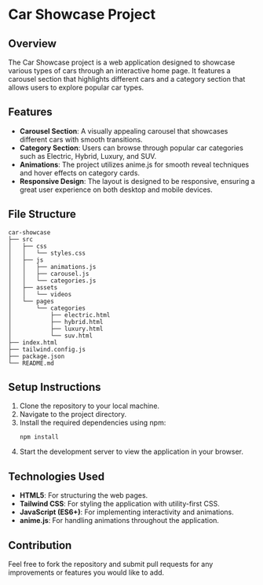 # Car Showcase Project

## Overview
The Car Showcase project is a web application designed to showcase various types of cars through an interactive home page. It features a carousel section that highlights different cars and a category section that allows users to explore popular car types.

## Features
- **Carousel Section**: A visually appealing carousel that showcases different cars with smooth transitions.
- **Category Section**: Users can browse through popular car categories such as Electric, Hybrid, Luxury, and SUV.
- **Animations**: The project utilizes anime.js for smooth reveal techniques and hover effects on category cards.
- **Responsive Design**: The layout is designed to be responsive, ensuring a great user experience on both desktop and mobile devices.

## File Structure
```
car-showcase
├── src
│   ├── css
│   │   └── styles.css
│   ├── js
│   │   ├── animations.js
│   │   ├── carousel.js
│   │   └── categories.js
│   ├── assets
│   │   └── videos
│   └── pages
│       └── categories
│           ├── electric.html
│           ├── hybrid.html
│           ├── luxury.html
│           └── suv.html
├── index.html
├── tailwind.config.js
├── package.json
└── README.md
```

## Setup Instructions
1. Clone the repository to your local machine.
2. Navigate to the project directory.
3. Install the required dependencies using npm:
   ```
   npm install
   ```
4. Start the development server to view the application in your browser.

## Technologies Used
- **HTML5**: For structuring the web pages.
- **Tailwind CSS**: For styling the application with utility-first CSS.
- **JavaScript (ES6+)**: For implementing interactivity and animations.
- **anime.js**: For handling animations throughout the application.

## Contribution
Feel free to fork the repository and submit pull requests for any improvements or features you would like to add.